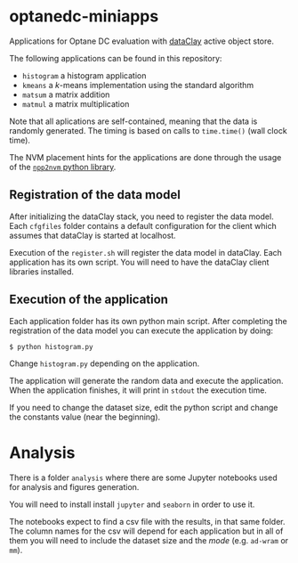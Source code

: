 # optanedc-miniapps
Applications for Optane DC evaluation with [dataClay](https://dataclay.bsc.es/) active object store.

The following applications can be found in this repository:

 - `histogram` a histogram application
 - `kmeans` a _k_-means implementation using the standard algorithm
 - `matsum` a matrix addition
 - `matmul` a matrix multiplication

Note that all aplications are self-contained, meaning that the data is randomly
generated. The timing is based on calls to `time.time()` (wall clock time).

The NVM placement hints for the applications are done through the usage of the
[`npp2nvm` python library](https://github.com/bsc-dom/npp2nvm/).

## Registration of the data model

After initializing the dataClay stack, you need to register the data model. Each
`cfgfiles` folder contains a default configuration for the client which assumes
that dataClay is started at localhost.

Execution of the `register.sh` will register the data model in dataClay. Each application
has its own script. You will need to have the dataClay client libraries installed.

## Execution of the application

Each application folder has its own python main script. After completing the registration
of the data model you can execute the application by doing:

    $ python histogram.py

Change `histogram.py` depending on the application.

The application will generate the random data and execute the application. When the application
finishes, it will print in `stdout` the execution time.

If you need to change the dataset size, edit the python script and change the constants value (near
the beginning).

# Analysis

There is a folder `analysis` where there are some Jupyter notebooks used for analysis and
figures generation.

You will need to install install `jupyter` and `seaborn` in order to use it.

The notebooks expect to find a csv file with the results, in that same folder. The column names 
for the csv will depend for each application but in all of them you will need to include the 
dataset size and the _mode_ (e.g. `ad-wram` or `mm`).
